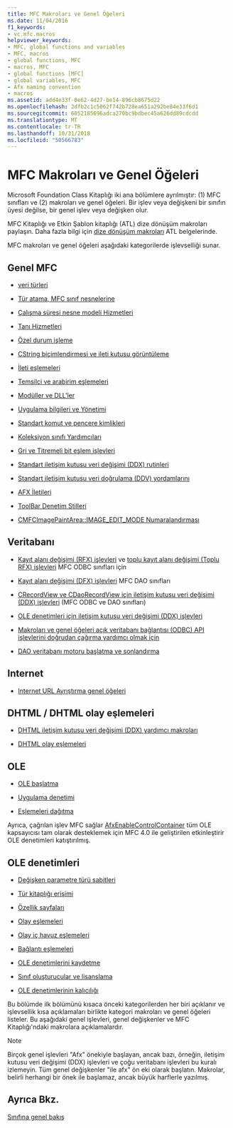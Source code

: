 ```yaml
---
title: MFC Makroları ve Genel Öğeleri
ms.date: 11/04/2016
f1_keywords:
- vc.mfc.macros
helpviewer_keywords:
- MFC, global functions and variables
- MFC, macros
- global functions, MFC
- macros, MFC
- global functions [MFC]
- global variables, MFC
- Afx naming convention
- macros
ms.assetid: add4e33f-0e62-4d27-be14-896cb8675d22
ms.openlocfilehash: 2dfb2c1c5062f742b728ea651a292be84e33f6d1
ms.sourcegitcommit: 6052185696adca270bc9bdbec45a626dd89cdcdd
ms.translationtype: MT
ms.contentlocale: tr-TR
ms.lasthandoff: 10/31/2018
ms.locfileid: "50566783"
---
```

# <a name="mfc-macros-and-globals"></a>MFC Makroları ve Genel Öğeleri

Microsoft Foundation Class Kitaplığı iki ana bölümlere ayrılmıştır: (1) MFC sınıfları ve (2) makroları ve genel öğeleri. Bir işlev veya değişkeni bir sınıfın üyesi değilse, bir genel işlev veya değişken olur.

MFC Kitaplığı ve Etkin Şablon kitaplığı (ATL) dize dönüşüm makroları paylaşın. Daha fazla bilgi için [dize dönüşüm makroları](../../atl/reference/string-conversion-macros.md) ATL belgelerinde.

MFC makroları ve genel öğeleri aşağıdaki kategorilerde işlevselliği sunar.

## <a name="general-mfc"></a>Genel MFC

- [veri türleri](data-types-mfc.md)

- [Tür atama, MFC sınıf nesnelerine](type-casting-of-mfc-class-objects.md)

- [Çalışma süresi nesne modeli Hizmetleri](run-time-object-model-services.md)

- [Tanı Hizmetleri](diagnostic-services.md)

- [Özel durum işleme](exception-processing.md)

- [CString biçimlendirmesi ve ileti kutusu görüntüleme](cstring-formatting-and-message-box-display.md)

- [İleti eşlemeleri](message-map-macros-mfc.md)

- [Temsilci ve arabirim eşlemeleri](delegate-and-interface-maps.md)

- [Modüller ve DLL'ler](extension-dll-macros.md)

- [Uygulama bilgileri ve Yönetimi](application-information-and-management.md)

- [Standart komut ve pencere kimlikleri](standard-command-and-window-ids.md)

- [Koleksiyon sınıfı Yardımcıları](collection-class-helpers.md)

- [Gri ve Titremeli bit eşlem işlevleri](gray-and-dithered-bitmap-functions.md)

- [Standart iletişim kutusu veri değişimi (DDX) rutinleri](standard-dialog-data-exchange-routines.md)

- [Standart iletişim kutusu veri doğrulama (DDV) yordamlarını](standard-dialog-data-validation-routines.md)

- [AFX İletileri](afx-messages.md)

- [ToolBar Denetim Stilleri](toolbar-control-styles.md)

- [CMFCImagePaintArea::IMAGE_EDIT_MODE Numaralandırması](cmfcimagepaintarea-image-edit-mode-enumeration.md)

## <a name="database"></a>Veritabanı

- [Kayıt alanı değişimi (RFX) işlevleri](record-field-exchange-functions.md) ve [toplu kayıt alanı değişimi (Toplu RFX) işlevleri](record-field-exchange-functions.md) MFC ODBC sınıfları için

- [Kayıt alanı değişimi (DFX) işlevleri](record-field-exchange-functions.md) MFC DAO sınıfları

- [CRecordView ve CDaoRecordView için iletişim kutusu veri değişimi (DDX) işlevleri](dialog-data-exchange-functions-for-crecordview-and-cdaorecordview.md) (MFC ODBC ve DAO sınıfları)

- [OLE denetimleri için iletişim kutusu veri değişimi (DDX) işlevleri](dialog-data-exchange-functions-for-ole-controls.md)

- [Makroları ve genel öğeleri açık veritabanı bağlantısı (ODBC) API işlevlerini doğrudan çağırma yardımcı olmak için](database-macros-and-globals.md)

- [DAO veritabanı motoru başlatma ve sonlandırma](dao-database-engine-initialization-and-termination.md)

## <a name="internet"></a>Internet

- [Internet URL Ayrıştırma genel öğeleri](internet-url-parsing-globals.md)

## <a name="dhtml--dhtml-event-maps"></a>DHTML / DHTML olay eşlemeleri

- [DHTML iletişim kutusu veri değişimi (DDX) yardımcı makroları](ddx-dhtml-helper-macros.md)

- [DHTML olay eşlemeleri](dhtml-event-maps.md)

## <a name="ole"></a>OLE

- [OLE başlatma](ole-initialization.md)

- [Uygulama denetimi](application-control.md)

- [Eşlemeleri dağıtma](dispatch-maps.md)

Ayrıca, çağrılan işlev MFC sağlar [AfxEnableControlContainer](ole-initialization.md#afxenablecontrolcontainer) tüm OLE kapsayıcısı tam olarak desteklemek için MFC 4.0 ile geliştirilen etkinleştirir OLE denetimleri katıştırılmış.

## <a name="ole-controls"></a>OLE denetimleri

- [Değişken parametre türü sabitleri](variant-parameter-type-constants.md)

- [Tür kitaplığı erişimi](type-library-access.md)

- [Özellik sayfaları](property-pages-mfc.md)

- [Olay eşlemeleri](event-maps.md)

- [Olay iç havuz eşlemeleri](event-sink-maps.md)

- [Bağlantı eşlemeleri](connection-maps.md)

- [OLE denetimlerini kaydetme](registering-ole-controls.md)

- [Sınıf oluşturucular ve lisanslama](class-factories-and-licensing.md)

- [OLE denetimlerinin kalıcılığı](persistence-of-ole-controls.md)

Bu bölümde ilk bölümünü kısaca önceki kategorilerden her biri açıklanır ve işlevsellik kısa açıklamaları birlikte kategori makroları ve genel öğeleri listeler. Bu aşağıdaki genel işlevleri, genel değişkenler ve MFC Kitaplığı'ndaki makrolara açıklamalardır.

> [!NOTE]
>  Birçok genel işlevleri "Afx" önekiyle başlayan, ancak bazı, örneğin, iletişim kutusu veri değişimi (DDX) işlevleri ve çoğu veritabanı işlevleri bu kuralı izlemeyin. Tüm genel değişkenler "ile afx" ön eki olarak başlatın. Makrolar, belirli herhangi bir önek ile başlamaz, ancak büyük harflerle yazılmış.

## <a name="see-also"></a>Ayrıca Bkz.

[Sınıfına genel bakış](../../mfc/class-library-overview.md)

